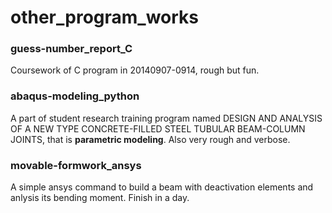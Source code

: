 # other_program_works

### guess-number_report_C
Coursework of C program in 20140907-0914, rough but fun.

### abaqus-modeling_python
A part of student research training program named DESIGN AND ANALYSIS OF A NEW TYPE CONCRETE-FILLED STEEL TUBULAR BEAM-COLUMN JOINTS, that is **parametric modeling**. Also very rough and verbose.

### movable-formwork_ansys
A simple ansys command to build a beam with deactivation elements and anlysis its bending moment. Finish in a day.
